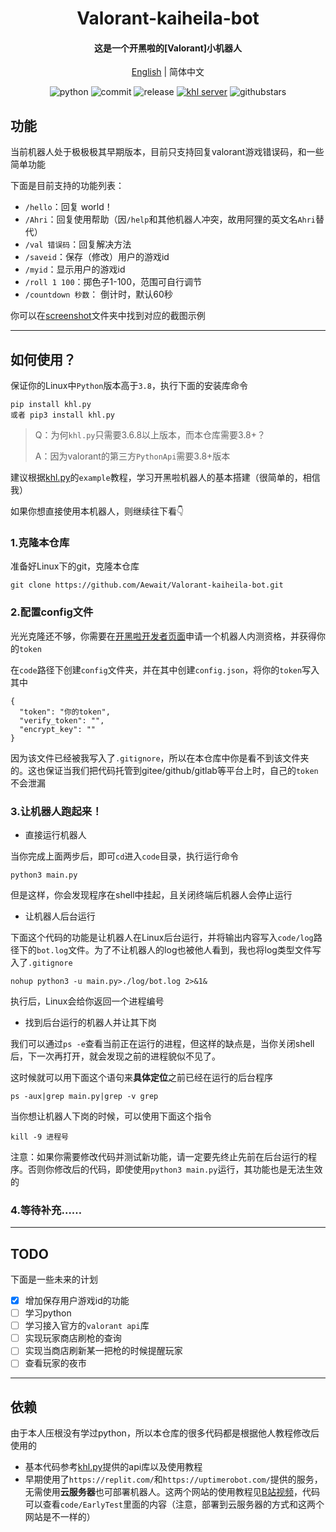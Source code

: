 


<h1 align="center">Valorant-kaiheila-bot</h1>


<h4 align="center">这是一个开黑啦的[Valorant]小机器人</h4>



<div align="center">

[English](./README_EN.md) | 简体中文

![python](https://img.shields.io/badge/Python-3.8%2B-green) ![commit](https://img.shields.io/github/last-commit/Aewait/Valorant-kaiheila-bot) ![release](https://img.shields.io/github/v/release/Aewait/Valorant-kaiheila-bot)
[![khl server](https://www.kaiheila.cn/api/v3/badge/guild?guild_id=3566823018281801&style=3)](https://kaihei.co/oqz7Xg) ![githubstars](https://img.shields.io/github/stars/Aewait/Valorant-kaiheila-bot?style=social)
</div>

## 功能
当前机器人处于极极极其早期版本，目前只支持回复valorant游戏错误码，和一些简单功能

下面是目前支持的功能列表：

* `/hello`：回复 world！
* `/Ahri`：回复使用帮助（因`/help`和其他机器人冲突，故用阿狸的英文名`Ahri`替代）
* `/val 错误码`：回复解决方法
* `/saveid`：保存（修改）用户的游戏id
* `/myid`：显示用户的游戏id
* `/roll 1 100`：掷色子1-100，范围可自行调节
* `/countdown 秒数`： 倒计时，默认60秒

你可以在[screenshot](./screenshot)文件夹中找到对应的截图示例

----

## 如何使用？

保证你的Linux中`Python`版本高于`3.8`，执行下面的安装库命令

~~~
pip install khl.py
或者 pip3 install khl.py
~~~

> Q：为何`khl.py`只需要3.6.8以上版本，而本仓库需要3.8+？
>
> A：因为valorant的第三方`PythonApi`需要3.8+版本

建议根据[khl.py](https://github.com/TWT233/khl.py)的`example`教程，学习开黑啦机器人的基本搭建（很简单的，相信我）

如果你想直接使用本机器人，则继续往下看👇

### 1.克隆本仓库

准备好Linux下的git，克隆本仓库

~~~
git clone https://github.com/Aewait/Valorant-kaiheila-bot.git
~~~

### 2.配置config文件

光光克隆还不够，你需要在[开黑啦开发者页面](https://developer.kaiheila.cn/doc/intro)申请一个机器人内测资格，并获得你的`token`

在`code`路径下创建`config`文件夹，并在其中创建`config.json`，将你的`token`写入其中

~~~
{
  "token": "你的token",
  "verify_token": "",
  "encrypt_key": ""
}
~~~

因为该文件已经被我写入了`.gitignore`，所以在本仓库中你是看不到该文件夹的。这也保证当我们把代码托管到gitee/github/gitlab等平台上时，自己的`token`不会泄漏

### 3.让机器人跑起来！

* 直接运行机器人

当你完成上面两步后，即可`cd`进入`code`目录，执行运行命令

~~~
python3 main.py
~~~

但是这样，你会发现程序在shell中挂起，且关闭终端后机器人会停止运行

* 让机器人后台运行

下面这个代码的功能是让机器人在Linux后台运行，并将输出内容写入`code/log`路径下的`bot.log`文件。为了不让机器人的log也被他人看到，我也将log类型文件写入了`.gitignore`
```
nohup python3 -u main.py>./log/bot.log 2>&1&
```
执行后，Linux会给你返回一个进程编号

* 找到后台运行的机器人并让其下岗

我们可以通过`ps -e`查看当前正在运行的进程，但这样的缺点是，当你关闭shell后，下一次再打开，就会发现之前的进程貌似不见了。

这时候就可以用下面这个语句来**具体定位**之前已经在运行的后台程序

~~~
ps -aux|grep main.py|grep -v grep 
~~~

当你想让机器人下岗的时候，可以使用下面这个指令

```
kill -9 进程号
```

注意：如果你需要修改代码并测试新功能，请一定要先终止先前在后台运行的程序。否则你修改后的代码，即使使用`python3 main.py`运行，其功能也是无法生效的

### 4.等待补充……

----

## TODO

下面是一些未来的计划

- [x] 增加保存用户游戏id的功能
- [ ] 学习python
- [ ] 学习接入官方的`valorant api`库
- [ ] 实现玩家商店刷枪的查询
- [ ] 实现当商店刷新某一把枪的时候提醒玩家
- [ ] 查看玩家的夜市

---

## 依赖

由于本人压根没有学过python，所以本仓库的很多代码都是根据他人教程修改后使用的
* 基本代码参考[khl.py](https://github.com/TWT233/khl.py)提供的api库以及使用教程
* 早期使用了`https://replit.com/`和`https://uptimerobot.com/`提供的服务，无需使用**云服务器**也可部署机器人。这两个网站的使用教程见[B站视频](https://www.bilibili.com/video/BV12U4y1g7JY?spm_id_from=333.1007.top_right_bar_window_history.content.click)，代码可以查看`code/EarlyTest`里面的内容（注意，部署到云服务器的方式和这两个网站是不一样的）


